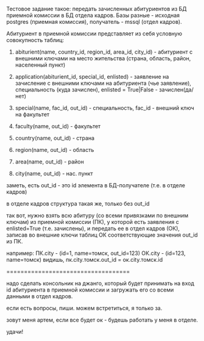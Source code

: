 Тестовое задание такое: передать зачисленных абитуриентов из БД приемной
комиссии в БД отдела кадров.
Базы разные - исходная postgres (приемная комиссия), получатель - mssql
(отдел кадров).

Абитуриент в приемной комиссии представляет из себя условную
совокупность таблиц:

1. abiturient(name, country_id, region_id, area_id, city_id) -
абитуриент с внешними ключами на место жительства (страна, область,
район, населенный пункт)

2. application(abiturient_id, special_id, enlisted) - заявление на
зачисление с внешними ключами на абитуриента (чье заявление),
специальность (куда зачислен), enlisted = True|False - зачислен(да/нет)

3. special(name, fac_id, out_id) - специальность, fac_id - внешний ключ
на факультет

4. faculty(name, out_id) - факультет

5. country(name, out_id) - страна
6. region(name, out_id) - область
7. area(name, out_id) - район
8. city(name, out_id) - нас. пункт

заметь, есть out_id - это id элемента в БД-получателе (т.е. в отделе
кадров)

в отделе кадров структура такая же, только без out_id

так вот, нужно взять всю абитуру (со всеми привязками по внешним ключам)
из приемной комиссии (ПК), у которой есть заявления с enlisted=True
(т.е. зачислены), и передать ее в отдел кадров (ОК), записав во внешние
ключи таблиц ОК соответствующие значения out_id из ПК.

например:
ПК.city - (id=1, name=томск, out_id=123)
ОК.city - (id=123, name=томск)
видишь, пк.city.томск.out_id = ок.city.томск.id

===================================

надо сделать консольник на джанго, который будет принимать на вход id
абитуриента в приемной комиссии и загружать его со всеми данными в отдел
кадров.

если есть вопросы, пиши. можем встретиться, я только за.

зовут меня артем, если все будет ок - будешь работать у меня в отделе.

удачи!
